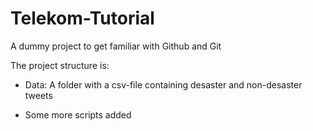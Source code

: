 # Telekom-Tutorial
A dummy project to get familiar with Github and Git

The project structure is: 

- Data: A folder with a csv-file containing desaster and non-desaster tweets

- Some more scripts added
